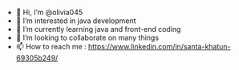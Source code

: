 - 👋 Hi, I’m @olivia045
- 👀 I’m interested in java development
- 🌱 I’m currently learning java and front-end coding
- 💞️ I’m looking to collaborate on many things
- 📫 How to reach me : https://www.linkedin.com/in/santa-khatun-69305b249/

<!---
olivia045/olivia045 is a ✨ special ✨ repository because its `README.md` (this file) appears on your GitHub profile.
You can click the Preview link to take a look at your changes.
--->
